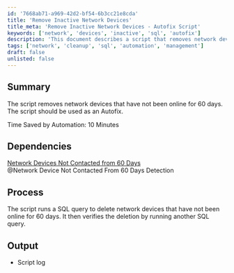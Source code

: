 ```yaml
---
id: '7668ab71-a969-42d2-bf54-6b3cc21e8cda'
title: 'Remove Inactive Network Devices'
title_meta: 'Remove Inactive Network Devices - Autofix Script'
keywords: ['network', 'devices', 'inactive', 'sql', 'autofix']
description: 'This document describes a script that removes network devices which have not been online for 60 days. It is designed to be used as an Autofix solution, saving valuable time by automating the cleanup process. The script executes SQL queries to identify and delete inactive devices, ensuring a streamlined network management experience.'
tags: ['network', 'cleanup', 'sql', 'automation', 'management']
draft: false
unlisted: false
---
```

## Summary

The script removes network devices that have not been online for 60 days. The script should be used as an Autofix.

Time Saved by Automation: 10 Minutes

## Dependencies

[Network Devices Not Contacted from 60 Days](https://proval.itglue.com/DOC-5078775-8023573)  
@Network Device Not Contacted From 60 Days Detection

## Process

The script runs a SQL query to delete network devices that have not been online for 60 days. It then verifies the deletion by running another SQL query.

## Output

- Script log







